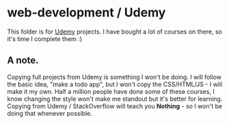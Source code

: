# web-development / Udemy
This folder is for <a href="https://www.udemy.com/" target="_blank">Udemy</a> projects. I have bought a lot of courses on there, so it's time I complete them :)

## A note. 

Copying full projects from Udemy is something I won't be doing. I will follow the basic idea, "make a todo app", but I won't copy the CSS/HTML/JS - I will make it my own. Half a million people have done some of these courses, I know changing the style won't make me standout but it's better for learning. Copying from Udemy / StackOverflow will teach you <b>Nothing</b> - so I won't be doing that whenever possible. 
